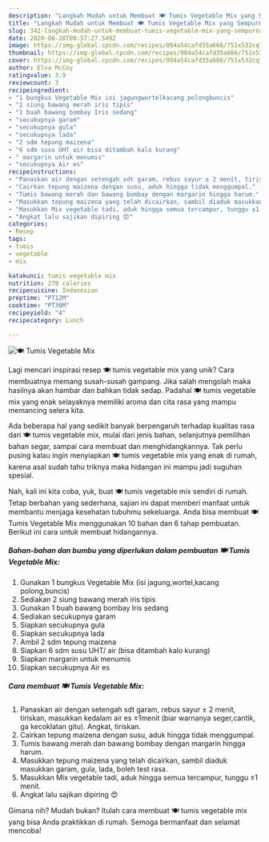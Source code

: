 ```yaml
---
description: "Langkah Mudah untuk Membuat 🍽 Tumis Vegetable Mix yang Sempurna"
title: "Langkah Mudah untuk Membuat 🍽 Tumis Vegetable Mix yang Sempurna"
slug: 342-langkah-mudah-untuk-membuat-tumis-vegetable-mix-yang-sempurna
date: 2020-06-28T00:57:27.549Z
image: https://img-global.cpcdn.com/recipes/004a54cafd35a666/751x532cq70/🍽-tumis-vegetable-mix-foto-resep-utama.jpg
thumbnail: https://img-global.cpcdn.com/recipes/004a54cafd35a666/751x532cq70/🍽-tumis-vegetable-mix-foto-resep-utama.jpg
cover: https://img-global.cpcdn.com/recipes/004a54cafd35a666/751x532cq70/🍽-tumis-vegetable-mix-foto-resep-utama.jpg
author: Elva McCoy
ratingvalue: 3.9
reviewcount: 3
recipeingredient:
- "1 bungkus Vegetable Mix isi jagungwortelkacang polongbuncis"
- "2 siung bawang merah iris tipis"
- "1 buah bawang bombay Iris sedang"
- "secukupnya garam"
- "secukupnya gula"
- "secukupnya lada"
- "2 sdm tepung maizena"
- "6 sdm susu UHT air bisa ditambah kalo kurang"
- " margarin untuk menumis"
- "secukupnya Air es"
recipeinstructions:
- "Panaskan air dengan setengah sdt garam, rebus sayur ± 2 menit, tiriskan, masukkan kedalam air es ±1menit (biar warnanya seger,cantik, ga kecoklatan gitu). Angkat, tiriskan."
- "Cairkan tepung maizena dengan susu, aduk hingga tidak menggumpal."
- "Tumis bawang merah dan bawang bombay dengan margarin hingga harum."
- "Masukkan tepung maizena yang telah dicairkan, sambil diaduk masukkan garam, gula, lada, boleh test rasa."
- "Masukkan Mix vegetable tadi, aduk hingga semua tercampur, tunggu ±1 menit."
- "Angkat lalu sajikan dipiring 😍"
categories:
- Resep
tags:
- tumis
- vegetable
- mix

katakunci: tumis vegetable mix 
nutrition: 279 calories
recipecuisine: Indonesian
preptime: "PT12M"
cooktime: "PT30M"
recipeyield: "4"
recipecategory: Lunch

---
```



![🍽 Tumis Vegetable Mix](https://img-global.cpcdn.com/recipes/004a54cafd35a666/751x532cq70/🍽-tumis-vegetable-mix-foto-resep-utama.jpg)

Lagi mencari inspirasi resep 🍽 tumis vegetable mix yang unik? Cara membuatnya memang susah-susah gampang. Jika salah mengolah maka hasilnya akan hambar dan bahkan tidak sedap. Padahal 🍽 tumis vegetable mix yang enak selayaknya memiliki aroma dan cita rasa yang mampu memancing selera kita.

Ada beberapa hal yang sedikit banyak berpengaruh terhadap kualitas rasa dari 🍽 tumis vegetable mix, mulai dari jenis bahan, selanjutnya pemilihan bahan segar, sampai cara membuat dan menghidangkannya. Tak perlu pusing kalau ingin menyiapkan 🍽 tumis vegetable mix yang enak di rumah, karena asal sudah tahu triknya maka hidangan ini mampu jadi suguhan spesial.




Nah, kali ini kita coba, yuk, buat 🍽 tumis vegetable mix sendiri di rumah. Tetap berbahan yang sederhana, sajian ini dapat memberi manfaat untuk membantu menjaga kesehatan tubuhmu sekeluarga. Anda bisa membuat 🍽 Tumis Vegetable Mix menggunakan 10 bahan dan 6 tahap pembuatan. Berikut ini cara untuk membuat hidangannya.

<!--inarticleads1-->

##### Bahan-bahan dan bumbu yang diperlukan dalam pembuatan 🍽 Tumis Vegetable Mix:

1. Gunakan 1 bungkus Vegetable Mix (isi jagung,wortel,kacang polong,buncis)
1. Sediakan 2 siung bawang merah iris tipis
1. Gunakan 1 buah bawang bombay Iris sedang
1. Sediakan secukupnya garam
1. Siapkan secukupnya gula
1. Siapkan secukupnya lada
1. Ambil 2 sdm tepung maizena
1. Siapkan 6 sdm susu UHT/ air (bisa ditambah kalo kurang)
1. Siapkan  margarin untuk menumis
1. Siapkan secukupnya Air es




<!--inarticleads2-->

##### Cara membuat 🍽 Tumis Vegetable Mix:

1. Panaskan air dengan setengah sdt garam, rebus sayur ± 2 menit, tiriskan, masukkan kedalam air es ±1menit (biar warnanya seger,cantik, ga kecoklatan gitu). Angkat, tiriskan.
1. Cairkan tepung maizena dengan susu, aduk hingga tidak menggumpal.
1. Tumis bawang merah dan bawang bombay dengan margarin hingga harum.
1. Masukkan tepung maizena yang telah dicairkan, sambil diaduk masukkan garam, gula, lada, boleh test rasa.
1. Masukkan Mix vegetable tadi, aduk hingga semua tercampur, tunggu ±1 menit.
1. Angkat lalu sajikan dipiring 😍




Gimana nih? Mudah bukan? Itulah cara membuat 🍽 tumis vegetable mix yang bisa Anda praktikkan di rumah. Semoga bermanfaat dan selamat mencoba!
